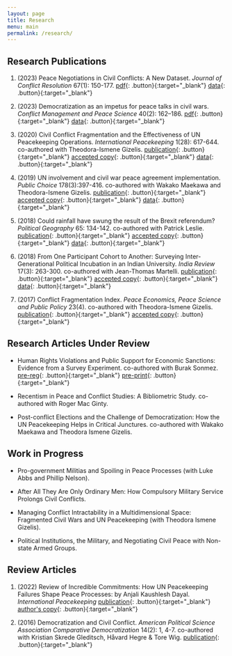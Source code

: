 ```yaml
---
layout: page
title: Research
menu: main
permalink: /research/
---
```

## Research Publications

1. (2023) Peace Negotiations in Civil Conflicts: A New Dataset. *Journal of Conflict Resolution* 67(1): 150-177. [pdf](https://doi.org/10.1177/00220027221111735){: .button}{:target="_blank"} [data](https://doi.org/10.7910/DVN/0BMHXD){: .button}{:target="_blank"}

2. (2023) Democratization as an impetus for peace talks in civil wars. *Conflict Management and Peace Science* 40(2): 162–186. [pdf](https://doi.org/10.1177/07388942221081792){: .button}{:target="_blank"} [data](https://doi.org/10.7910/DVN/N8CSSE){: .button}{:target="_blank"}

3. (2020) Civil Conflict Fragmentation and the Effectiveness of UN Peacekeeping Operations. *International Peacekeeping* 1(28): 617-644. co-authored with Theodora-Ismene Gizelis. [publication](https://doi.org/10.1080/13533312.2020.1761255){: .button}{:target="_blank"} [accepted copy](/assets/publications/2020_IP_accepted.pdf){: .button}{:target="_blank"} [data](/assets/publications/2020_IP_Replication_files.zip){: .button}{:target="_blank"}

4. (2019) UN involvement and civil war peace agreement implementation. *Public Choice* 178(3):397-416. co-authored with Wakako Maekawa and Theodora-Ismene Gizelis. [publication](https://doi.org/10.1007/s11127-018-0602-9){: .button}{:target="_blank"} [accepted copy](/assets/publications/2019_PC_accepted.pdf){: .button}{:target="_blank"} [data](/assets/publications/2019_PC_replication.zip){: .button}{:target="_blank"}

5. (2018) Could rainfall have swung the result of the Brexit referendum? *Political Geography* 65: 134-142. co-authored with Patrick Leslie. [publication](https://doi.org/10.1016/j.polgeo.2018.05.009){: .button}{:target="_blank"} [accepted copy](/assets/publications/2018_Rainfall-BrexitRef_authorscopy.pdf){: .button}{:target="_blank"} [data](/assets/publications/2018_Rainfall-BrexitRef_replication.zip){: .button}{:target="_blank"}

6. (2018) From One Participant Cohort to Another: Surveying Inter-Generational Political Incubation in an Indian University. *India Review* 17(3): 263-300. co-authored with Jean-Thomas Martelli. [publication](https://doi.org/10.1080/14736489.2018.1473319){: .button}{:target="_blank"} [accepted copy](/assets/publications/2017_IndiaReview_authorscopy.pdf){: .button}{:target="_blank"} [data](/assets/publications/2017_IndiaReview_replication.zip){: .button}{:target="_blank"}

7. (2017) Conflict Fragmentation Index. *Peace Economics, Peace Science and Public Policy* 23(4). co-authored with Theodora-Ismene Gizelis. [publication](https://doi.org/10.1515/peps-2017-0029){: .button}{:target="_blank"} [accepted copy](/assets/publications/2017_CFI_accepted.pdf){: .button}{:target="_blank"}

## Research Articles Under Review

- Human Rights Violations and Public Support for Economic Sanctions: Evidence from a Survey Experiment. co-authored with Burak Sonmez.   [pre-reg](https://osf.io/hfusz/){: .button}{:target="_blank"} [pre-print](https://papers.ssrn.com/sol3/papers.cfm?abstract_id=3990963){: .button}{:target="_blank"}

- Recentism in Peace and Conflict Studies: A Bibliometric Study. co-authored with Roger Mac Ginty. 

- Post-conflict Elections and the Challenge of Democratization: How the UN Peacekeeping Helps in Critical Junctures. co-authored with Wakako Maekawa and Theodora Ismene Gizelis.

## Work in Progress

- Pro-government Militias and Spoiling in Peace Processes (with Luke Abbs and Phillip Nelson).

- After All They Are Only Ordinary Men: How Compulsory Military Service Prolongs Civil Conflicts.

- Managing Conflict Intractability in a Multidimensional Space: Fragmented Civil Wars and UN Peacekeeping (with Theodora Ismene Gizelis).

- Political Institutions, the Military, and Negotiating Civil Peace with Non-state Armed Groups.

## Review Articles

1. (2022) Review of Incredible Commitments: How UN Peacekeeping Failures Shape Peace Processes: by Anjali Kaushlesh Dayal. *International Peacekeeping* [publication](https://doi.org/10.1080/13533312.2022.2044312){: .button}{:target="_blank"} [author's copy](/assets/publications/2022_dayal_review.pdf){: .button}{:target="_blank"}

2. (2016) Democratization and Civil Conflict. *American Political Science Association Comparative Democratization* 14(2): 1, 4-7. co-authored with Kristian Skrede Gleditsch, Håvard Hegre & Tore Wig. [publication](/assets/publications/2016_apsa_democ_civilconf){: .button}{:target="_blank"}